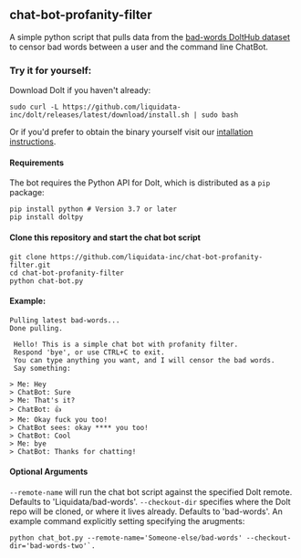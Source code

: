 ## chat-bot-profanity-filter
A simple python script that pulls data from the [bad-words DoltHub dataset](https://www.dolthub.com/repositories/Liquidata/bad-words) to censor bad words between a user and the command line ChatBot. 

### Try it for yourself:

Download Dolt if you haven't already:
```
sudo curl -L https://github.com/liquidata-inc/dolt/releases/latest/download/install.sh | sudo bash
```
Or if you'd prefer to obtain the binary yourself visit our [intallation instructions](https://github.com/liquidata-inc/dolt#installation).

#### Requirements
The bot requires the Python API for Dolt, which is distributed as a `pip` package:
```
pip install python # Version 3.7 or later
pip install doltpy
```

#### Clone this repository and start the chat bot script
```
git clone https://github.com/liquidata-inc/chat-bot-profanity-filter.git
cd chat-bot-profanity-filter
python chat-bot.py
```
#### Example:
```
Pulling latest bad-words...
Done pulling.

 Hello! This is a simple chat bot with profanity filter. 
 Respond 'bye', or use CTRL+C to exit. 
 You can type anything you want, and I will censor the bad words.
 Say something: 

> Me: Hey
> ChatBot: Sure
> Me: That's it?
> ChatBot: 👍
> Me: Okay fuck you too!
> ChatBot sees: okay **** you too!
> ChatBot: Cool
> Me: bye
> ChatBot: Thanks for chatting!
```


#### Optional Arguments
`--remote-name` will run the chat bot script against the specified Dolt remote. Defaults to 'Liquidata/bad-words'. `--checkout-dir` specifies where the Dolt repo will be cloned, or where it lives already. Defaults to 'bad-words'. An example command explicitly setting specifying the arugments:
```
python chat_bot.py --remote-name='Someone-else/bad-words' --checkout-dir='bad-words-two'`.
```

